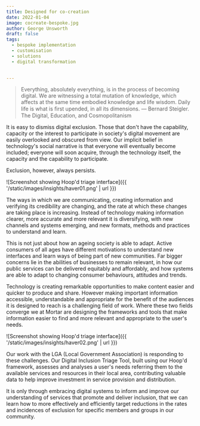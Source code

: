 ```yaml
---
title: Designed for co-creation
date: 2022-01-04
image: cocreate-bespoke.jpg
author: George Unsworth
draft: false
tags:
  - bespoke implementation
  - customisation
  - solutions
  - digital transformation
  

---
```


> Everything, absolutely everything, is in the process of becoming digital. We are witnessing a total mutation of knowledge, which affects at the same time embodied knowledge and life wisdom. Daily life is what is ﬁrst upended, in all its dimensions.  ― Bernard Steigler. The Digital, Education, and Cosmopolitanism

It is easy to dismiss digital exclusion. Those that don't have the capability, capacity or the interest to participate in society's digital movement are easily overlooked and obscured from view. Our implicit belief in technology's social narrative is that everyone will eventually become included; everyone will soon acquire, through the technology itself, the capacity and the capability to participate.

Exclusion, however, always persists. 


![Screenshot showing Hoop'd triage interface]({{ '/static/images/insights/haver01.png' | url }})


The ways in which we are communicating, creating information and verifying its credibility are changing, and the rate at which these changes are taking place is increasing. Instead of technology making information clearer, more accurate and more relevant it is diversifying, with new channels and systems emerging, and new formats, methods and practices to understand and learn.

This is not just about how an ageing society is able to adapt. Active consumers of all ages have different motivations to understand new interfaces and learn ways of being part of new communities. Far bigger concerns lie in the abilities of businesses to remain relevant, in how our public services can be delivered equitably and affordably, and how systems are able to adapt to changing consumer behaviours, attitudes and trends.

Technology is creating remarkable opportunities to make content easier and quicker to produce and share. However making important information accessible, understandable and appropriate for the benefit of the audiences it is designed to reach is a challenging field of work. Where these two fields converge we at Mortar are designing the frameworks and tools that make information easier to find and more relevant and appropriate to the user's needs. 


![Screenshot showing Hoop'd triage interface]({{ '/static/images/insights/haver02.png' | url }})


Our work with the LGA (Local Government Association) is responding to these challenges. Our Digital Inclusion Triage Tool, built using our Hoop'd framework, assesses and analyses a user's needs referring them to the available services and resources in their local area, contributing valuable data to help improve investment in service provision and distribution. 

It is only through embracing digital systems to inform and improve our understanding of services that promote and deliver inclusion, that we can learn how to more effectively and efficiently target reductions in the rates and incidences of exclusion for specific members and groups in our community.

